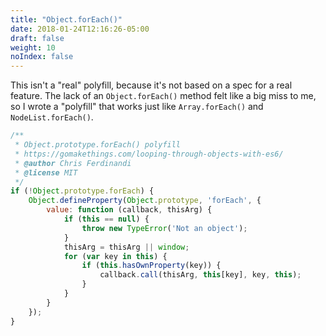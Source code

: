 ```yaml
---
title: "Object.forEach()"
date: 2018-01-24T12:16:26-05:00
draft: false
weight: 10
noIndex: false
---
```


This isn't a "real" polyfill, because it's not based on a spec for a real feature. The lack of an `Object.forEach()` method felt like a big miss to me, so I wrote a "polyfill" that works just like `Array.forEach()` and `NodeList.forEach()`.

```js
/**
 * Object.prototype.forEach() polyfill
 * https://gomakethings.com/looping-through-objects-with-es6/
 * @author Chris Ferdinandi
 * @license MIT
 */
if (!Object.prototype.forEach) {
	Object.defineProperty(Object.prototype, 'forEach', {
		value: function (callback, thisArg) {
			if (this == null) {
				throw new TypeError('Not an object');
			}
			thisArg = thisArg || window;
			for (var key in this) {
				if (this.hasOwnProperty(key)) {
					callback.call(thisArg, this[key], key, this);
				}
			}
		}
	});
}
```